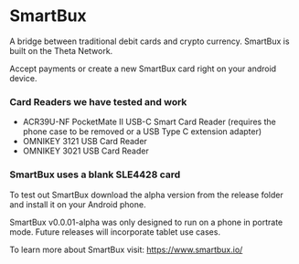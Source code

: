 # SmartBux
A bridge between traditional debit cards and crypto currency.  SmartBux is built on the Theta Network.  

Accept payments or create a new SmartBux card right on your android device.

### Card Readers we have tested and work

* ACR39U-NF PocketMate II USB-C Smart Card Reader (requires the phone case to be removed or a USB Type C extension adapter)
* OMNIKEY 3121 USB Card Reader 
* OMNIKEY 3021 USB Card Reader 

### SmartBux uses a blank SLE4428 card

To test out SmartBux download the alpha version from the release folder and install it on your Android phone. 

SmartBux v0.0.01-alpha was only designed to run on a phone in portrate mode. Future releases will incorporate tablet use cases.

To learn more about SmartBux visit: https://www.smartbux.io/

